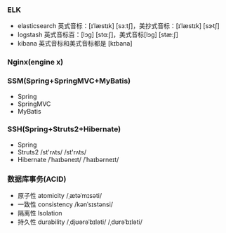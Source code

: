 ### ELK
* elasticsearch 英式音标：[ɪˈlæstɪk] [sɜːtʃ]，美抄式音标：[ɪˈlæstɪk] [sɝtʃ]
* logstash 英式音标百：[lɔɡ] [stɑ:ʃ]，美式音标[lɔɡ] [stæ:ʃ]
* kibana 英式音标和美式音标都是 [kɪbana]

### Nginx(engine x) 

### SSM(Spring+SpringMVC+MyBatis)
* Spring
* SpringMVC
* MyBatis

### SSH(Spring+Struts2+Hibernate)
* Spring  
* Struts2 /st'rʌts/ /st'rʌts/
* Hibernate /ˈhaɪbəneɪt/ /ˈhaɪbərneɪt/

### 数据库事务(ACID)
* 原子性 atomicity  /ˌætəˈmɪsəti/
* 一致性 consistency /kənˈsɪstənsi/
* 隔离性 lsolation
* 持久性 durability  /ˌdjʊərəˈbɪləti/ /ˌdʊrəˈbɪləti/